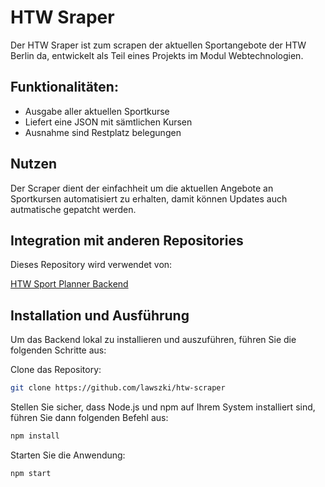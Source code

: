 # HTW Sraper

Der HTW Sraper ist zum scrapen der aktuellen Sportangebote der HTW Berlin da, entwickelt als Teil eines Projekts im Modul Webtechnologien.

## Funktionalitäten:

- Ausgabe aller aktuellen Sportkurse
- Liefert eine JSON mit sämtlichen Kursen
- Ausnahme sind Restplatz belegungen

## Nutzen

Der Scraper dient der einfachheit um die aktuellen Angebote an Sportkursen automatisiert zu erhalten, damit können Updates auch autmatische gepatcht werden.

## Integration mit anderen Repositories

Dieses Repository wird verwendet von:
   
   [HTW Sport Planner Backend](https://github.com/moritzmalina/HTWSportPlanner)

## Installation und Ausführung

Um das Backend lokal zu installieren und auszuführen, führen Sie die folgenden Schritte aus:

Clone das Repository:
```bash
git clone https://github.com/lawszki/htw-scraper
```

Stellen Sie sicher, dass Node.js und npm auf Ihrem System installiert sind, führen Sie dann folgenden Befehl aus:
```bash
npm install
```

Starten Sie die Anwendung:
```bash
npm start
```


